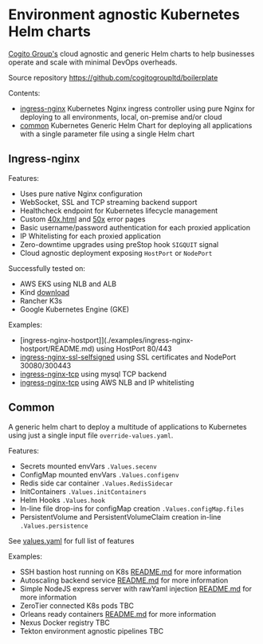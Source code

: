 # Environment agnostic Kubernetes Helm charts

[Cogito Group's](https://cogitogroup.co.uk) cloud agnostic and generic Helm charts to help businesses operate and scale with minimal DevOps overheads. 

Source repository https://github.com/cogitogroupltd/boilerplate

Contents: 

- [ingress-nginx](./charts/ingress-nginx/README.md) Kubernetes Nginx ingress controller using pure Nginx for deploying to all environments, local, on-premise and/or cloud
- [common](./charts/common/README.md) Kubernetes Generic Helm Chart for deploying all applications with a single parameter file using a single Helm chart

## Ingress-nginx 

Features:
- Uses pure native Nginx configuration 
- WebSocket, SSL and TCP streaming backend support
- Healthcheck endpoint for Kubernetes lifecycle management
- Custom [40x.html](./charts/ingress-nginx/templates/configmap-conf.yaml) and [50x](./charts/ingress-nginx/templates/configmap-conf.yaml) error pages 
- Basic username/password authentication for each proxied application
- IP Whitelisting for each proxied application
- Zero-downtime upgrades using preStop hook `SIGQUIT` signal
- Cloud agnostic deployment exposing `HostPort` or `NodePort`

Successfully tested on:
 - AWS EKS using NLB and ALB
 - Kind [download](https://kind.sigs.k8s.io/)
 - Rancher K3s 
 - Google Kubernetes Engine (GKE)

Examples:

- [ingress-nginx-hostport]](./examples/ingress-nginx-hostport/README.md) using HostPort 80/443
- [ingress-nginx-ssl-selfsigned](./examples/ingress-nginx-ssl-selfsigned/README.md) using SSL certificates and NodePort 30080/300443
- [ingress-nginx-tcp](./examples/ingress-nginx-tcp/README.md) using mysql TCP backend
- [ingress-nginx-tcp](./examples/ingress-nginx-whitelisting/README.md) using AWS NLB and IP whitelisting


## Common

A generic helm chart to deploy a multitude of applications to Kubernetes using just a single input file `override-values.yaml`.

Features:
- Secrets mounted envVars `.Values.secenv`
- ConfigMap mounted envVars `.Values.configenv`
- Redis side car container `.Values.RedisSidecar`
- InitContainers `.Values.initContainers`
- Helm Hooks `.Values.hook`
- In-line file drop-ins for configMap creation `.Values.configMap.files`
- PersistentVolume and PersistentVolumeClaim creation in-line `.Values.persistence`

See [values.yaml](./charts/common/values.yaml) for full list of features

Examples:

- SSH bastion host running on K8s
    [README.md](./examples/sshd/README.md) for more information
- Autoscaling backend service
    [README.md](./examples/backend-autoscaling/README.md) for more information
- Simple NodeJS express server with rawYaml injection
    [README.md](./examples/node-express/README.md) for more information
- ZeroTier connected K8s pods
    TBC
- Orleans ready containers
    [README.md](./examples/orleans/README.md) for more information
- Nexus Docker registry
    TBC
- Tekton environment agnostic pipelines
    TBC
